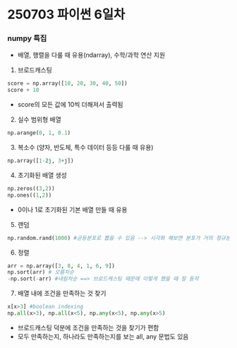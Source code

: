 # 250703 파이썬 6일차

### numpy 특집
* 배열, 행렬을 다룰 때 유용(ndarray), 수학/과학 연산 지원
1. 브로드캐스팅
```python
score = np.array([10, 20, 30, 40, 50])
score + 10
```
* score의 모든 값에 10씩 더해져서 출력됨
2. 실수 범위형 배열
```python
np.arange(0, 1, 0.1)
```
3. 복소수 (양자, 반도체, 특수 데이터 등등 다룰 때 유용)
```python
np.array([1-2j, 3+j])
```
4. 초기화된 배열 생성
```python
np.zeros((3,2))
np.ones((1,2))
```
* 0이나 1로 초기화된 기본 배열 만들 때 유용
5. 랜덤
```python
np.random.rand(1000) #균등분포로 뽑을 수 있음 --> 시각화 해보면 분포가 거의 정규분포
```
6. 정렬
```python
arr = np.array([3, 8, 4, 1, 6, 9])
np.sort(arr) # 오름차순
-np.sort(-arr) #내림차순 ==> 브로드캐스팅 때문에 이렇게 했을 때 잘 동작
```
7. 배열 내에 조건을 만족하는 것 찾기
```python
x[x>3] #boolean indexing
np.all(x>3), np.all(x<5), np.any(x<5), np.any(x>5)
```
* 브로드캐스팅 덕분에 조건을 만족하는 것을 찾기가 편함
* 모두 만족하는지, 하나라도 만족하는지를 보는 all, any 문법도 있음

